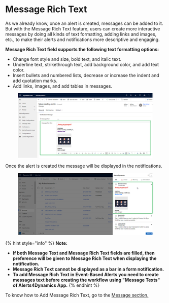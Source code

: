 # Message Rich Text

As we already know, once an alert is created, messages can be added to it. But with the Message Rich Text feature, users can create more interactive messages by doing all kinds of text formatting, adding links and images, etc., to make their alerts and notifications more descriptive and engaging.

**Message Rich Text field supports the following text formatting options:**&#x20;

* Change font style and size, bold text, and italic text.
* Underline text, strikethrough text, add background color, and add text color.
* Insert bullets and numbered lists, decrease or increase the indent and add quotation marks.&#x20;
* Add links, images, and add tables in messages.

<figure><img src="../../.gitbook/assets/message rich text.png" alt=""><figcaption></figcaption></figure>

Once the alert is created the message will be displayed in the notifications.

<figure><img src="../../.gitbook/assets/Message Rich Text_2.png" alt=""><figcaption></figcaption></figure>

{% hint style="info" %}
**Note:**&#x20;

* **If both Message Text and Message Rich Text fields are filled, then preference will be given to Message Rich Text when displaying the notification.**
* **Message Rich Text cannot be displayed as a bar in a form notification.**
* **To add Message Rich Text in Event-Based Alerts you need to create messages text before creating the workflow using "Message Texts" of Alerts4Dynamics App.**&#x20;
{% endhint %}

To know how to Add Message Rich Text, go to the [Message section. ](https://docs.inogic.com/alerts4dynamics/configuration/messages)
